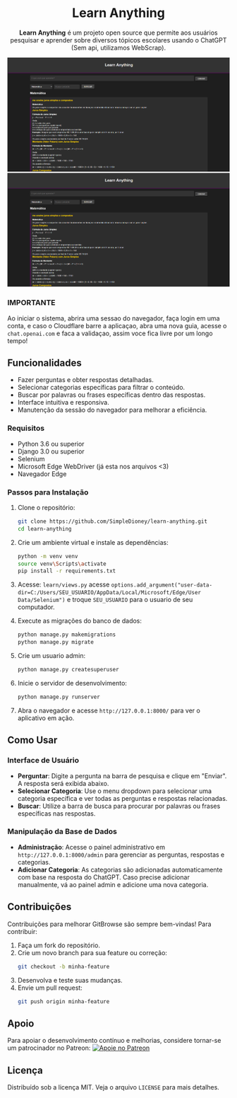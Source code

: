 
<div align="center">
    <h1>Learn Anything</h1>
    <p><strong>Learn Anything</strong> é um projeto open source que permite aos usuários pesquisar e aprender sobre diversos tópicos escolares usando o ChatGPT (Sem api, utilizamos WebScrap).</p>
</div>

<img src="image.png">
<img src="image2.png">

### IMPORTANTE

Ao iniciar o sistema, abrira uma sessao do navegador, faça login em uma conta, e caso o Cloudflare barre a aplicaçao, abra uma nova guia, acesse o `chat.openai.com` e faca a validaçao, assim voce fica livre por um longo tempo!

## Funcionalidades

- Fazer perguntas e obter respostas detalhadas.
- Selecionar categorias específicas para filtrar o conteúdo.
- Buscar por palavras ou frases específicas dentro das respostas.
- Interface intuitiva e responsiva.
- Manutenção da sessão do navegador para melhorar a eficiência.

### Requisitos

- Python 3.6 ou superior
- Django 3.0 ou superior
- Selenium
- Microsoft Edge WebDriver (já esta nos arquivos <3)
- Navegador Edge

### Passos para Instalação

1. Clone o repositório:

    ```bash
    git clone https://github.com/SimpleDioney/learn-anything.git
    cd learn-anything
    ```

2. Crie um ambiente virtual e instale as dependências:

    ```bash
    python -m venv venv
    source venv\Scripts\activate
    pip install -r requirements.txt
    ```

3. Acesse: `learn/views.py` acesse `options.add_argument("user-data-dir=C:/Users/SEU_USUARIO/AppData/Local/Microsoft/Edge/User Data/Selenium")` e troque `SEU_USUARIO` para o usuario de seu computador.

4. Execute as migrações do banco de dados:

    ```bash
    python manage.py makemigrations
    python manage.py migrate
    ```

5. Crie um usuario admin:
   ```bash
   python manage.py createsuperuser
   ```

6. Inicie o servidor de desenvolvimento:

    ```bash
    python manage.py runserver
    ```
    
7. Abra o navegador e acesse `http://127.0.0.1:8000/` para ver o aplicativo em ação.

## Como Usar

### Interface de Usuário

- **Perguntar**: Digite a pergunta na barra de pesquisa e clique em "Enviar". A resposta será exibida abaixo.
- **Selecionar Categoria**: Use o menu dropdown para selecionar uma categoria específica e ver todas as perguntas e respostas relacionadas.
- **Buscar**: Utilize a barra de busca para procurar por palavras ou frases específicas nas respostas.

### Manipulação da Base de Dados

- **Administração**: Acesse o painel administrativo em `http://127.0.0.1:8000/admin` para gerenciar as perguntas, respostas e categorias.
- **Adicionar Categoria**: As categorias são adicionadas automaticamente com base na resposta do ChatGPT. Caso precise adicionar manualmente, vá ao painel admin e adicione uma nova categoria.

## Contribuições

Contribuições para melhorar GitBrowse são sempre bem-vindas! Para contribuir:

1. Faça um fork do repositório.
2. Crie um novo branch para sua feature ou correção:
   ```bash
   git checkout -b minha-feature
   ```
3. Desenvolva e teste suas mudanças.
4. Envie um pull request:
   ```bash
   git push origin minha-feature
   ```

## Apoio

Para apoiar o desenvolvimento contínuo e melhorias, considere tornar-se um patrocinador no Patreon:
[![Apoie no Patreon](https://c5.patreon.com/external/logo/become_a_patron_button.png)](https://patreon.com/SimpleDioney)

## Licença

Distribuído sob a licença MIT. Veja o arquivo `LICENSE` para mais detalhes.
